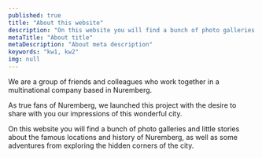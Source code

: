 ```yaml
---
published: true
title: "About this website"
description: "On this website you will find a bunch of photo galleries and little stories about the famous locations and history of Nuremberg"
metaTitle: "About title"
metaDescription: "About meta description"
keywords: "kw1, kw2"
img: null
---
```


We are a group of friends and colleagues who work together in a multinational company based in Nuremberg.

As true fans of Nuremberg, we launched this project with the desire to share with you our impressions of this wonderful city.

On this website you will find a bunch of photo galleries and little stories about the famous locations and history of Nuremberg, as well as some adventures from exploring the hidden corners of the city.